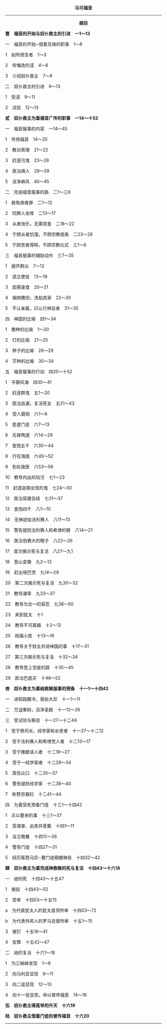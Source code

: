<p style="text-align:center;font-weight:bold;">马可福音</p>

<hr>

<p style="text-align:center;font-weight:bold;">纲目</p>

<b>壹　福音的开始与奴仆救主的引进　一1～13</b>

一　福音的开始─借着先锋的职事　1～8

1　如所预言者　1～3

2　传悔改的浸　4～6

3　介绍奴仆救主　7～8

二　奴仆救主的引进　9～13

1　受浸　9～11

2　试验　12～13

<b>贰　奴仆救主为着福音广传的职事　一14～十52</b>

一　福音服事的内容　一14～45

1　传扬福音　14～20

2　教训真理　21～22

3　赶逐污鬼　23～28

4　医治病人　29～39

5　洁净麻风　40～45

二　完成福音服事的路　二1～三6

1　赦免病者罪　二1～12

2　同罪人坐席　二13～17

3　从者快乐，无需禁食　二18～22

4　宁顾从者饥饿，不顾宗教规条　二23～28

5　宁顾苦者得释，不顾宗教仪式　三1～6

三　福音服事的辅助动作　三7～35

1　避开群众　7～12

2　选立使徒　13～19

3　因需废食　20～21

4　捆绑撒但，洗劫其家　22～30

5　不认亲属，只认行神旨者　31～35

四　神国的比喻　四1～34

1　撒种的比喻　1～20

2　灯的比喻　21～25

3　种子的比喻　26～29

4　芥种的比喻　30～34

五　福音服事的行动　四35～十52

1　平静风海　四35～41

2　赶逐群鬼　五1～20

3　医治血漏，复活死女　五21～43

4　受人藐视　六1～6

5　差遣门徒　六7～13

6　先锋殉道　六14～29

7　食饱五千　六30～44

8　行在海面　六45～52

9　到处施医　六53～56

10　教导内出的玷污　七1～23

11　赶逐迦南女孩的鬼　七24～30

12　医治耳聋舌结　七31～37

13　食饱四千　八1～10

14　无神迹给法利赛人　八11～13

15　警告提防法利赛人和希律的酵　八14～21

16　医治伯赛大的瞎子　八22～26

17　首次揭示死与复活　八27～九1

18　登山变像　九2～13

19　赶出哑巴灵　九14～29

20　第二次揭示死与复活　九30～32

21　教导谦卑　九33～37

22　教导为合一的容忍　九38～50

23　来到犹太　十1

24　教导不可离婚　十2～12

25　祝福小孩　十13～16

26　教导关于财主并进神国的事　十17～31

27　第三次揭示死与复活　十32～34

28　教导登上宝座的路　十35～45

29　医治巴底买　十46～52

<b>叁　奴仆救主为着祂救赎服事的预备　十一1～十四42</b>

一　进耶路撒冷，宿伯大尼　十一1～11

二　咒诅果树，洁净圣殿　十一12～26

三　受试验与察验　十一27～十二44

1　受于祭司长、经学家和长老者　十一27～十二12

2　受于法利赛人和希律党人者　十二13～17

3　受于撒都该人者　十二18～27

4　受于一经学家者　十二28～34

5　笼住众口　十二35～37

6　警告提防经学家　十二38～40

7　称赞穷寡妇　十二41～44

四　为着受死预备门徒　十三1～十四42

1　示以要来的事　十三1～37

2　受谋害、出卖并爱戴　十四1～11

3　设立晚餐　十四12～26

4　警告门徒　十四27～31

5　经历客西马尼─要门徒儆醒祷告　十四32～42

<b>肆　奴仆救主为着完成神救赎的死与复活　十四43～十六18</b>

一　祂的死　十四43～十五47

1　被捉　十四43～52

2　受审　十四53～十五15

a　为代表犹太人的犹太首领所审　十四53～72

b　为代表外邦人的罗马总督所审　十五1～15

3　被钉　十五16～41

4　安葬　十五42～47

二　祂的复活　十六1～18

1　为三姊妹发现　1～8

2　向马利亚显现　9～11

3　向二徒显现　12～13

4　向十一徒显现，命以普传福音　14～18

<b>伍　奴仆救主得高举的升天　十六19</b>

<b>陆　奴仆救主借着门徒的普传福音　十六20</b>

<hr>

